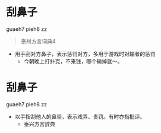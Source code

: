 # 刮鼻子
guaeh7 pieh8 zz
> 泰州方言词典4
- 用手刮对方鼻子，表示惩罚对方，多用于游戏时对输者的惩罚
  - 今朝晚上打扑克，不来钱，哪个输掉就～。

# 刮鼻子
guaeh7 pieh8 zz
+ 以手指刮他人的鼻梁，表示戏弄、贵罚。有时亦指批评。
  * 泰兴方言辞典
